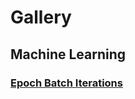 # Gallery
## Machine Learning

### [Epoch Batch Iterations](https://github.com/hahahumble/Gallery/blob/main/Machine-Learning/Epoch-Batch-lterations)
